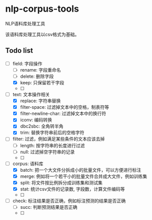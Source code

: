 # nlp-corpus-tools
NLP语料库处理工具

该语料库处理工具以csv格式为基础。

## Todo list

- [ ] field: 字段操作
  - [ ] rename: 字段重命名
  - [ ] delete: 删除字段
  - [x] keep: 只保留若干字段
  - [ ] 
- [ ] text: 文本操作相关
  - [x] replace: 字符串替换
  - [x] filter-space: 过滤掉文本中的空格，制表符等
  - [x] filter-newline-char: 过滤掉文本中的换行符
  - [x] iconv: 编码转换
  - [x] dbc2sbc: 全角转半角
  - [x] trim: 替换字符串前后的空格字符
- [ ] filter: 过滤，例如满足某些条件的文本应该去掉
  - [ ] length: 按字符串的长度进行过滤
  - [ ] null: 过滤掉空字符串的记录
  - [ ] 
- [ ] corpus: 语料库
  - [x] batch: 把一个大文件分拆成小的批量文件，可以方便进行标注
  - [x] merge: 例如将一个若干小的批量文件合并成大文件，例如训练集
  - [x] split: 将文件按比例拆分成训练集和测试集
  - [x] stat: 统计csv文件的记录数, 字段数，计算文件编码等
  - [ ] 
- [ ] check: 标注结果是否正确，例如标注预测的结果是否正确
  - [ ] succ: 判断预测结果是否正确
  - [ ] 
